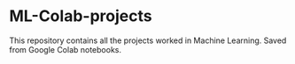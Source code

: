 # ML-Colab-projects
This repository contains all the projects worked in Machine Learning.
Saved from Google Colab notebooks.
